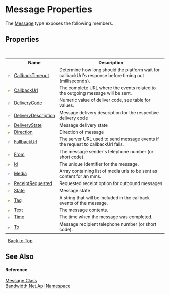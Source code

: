 ﻿# Message Properties
 

The <a href ="T_Bandwidth_Net_Api_Message.md">Message</a> type exposes the following members.


## Properties
&nbsp;<table><tr><th></th><th>Name</th><th>Description</th></tr><tr><td>![Public property](media/pubproperty.gif "Public property")</td><td><a href ="P_Bandwidth_Net_Api_Message_CallbackTimeout.md">CallbackTimeout</a></td><td>
Determine how long should the platform wait for callbackUrl's response before timing out (milliseconds).</td></tr><tr><td>![Public property](media/pubproperty.gif "Public property")</td><td><a href ="P_Bandwidth_Net_Api_Message_CallbackUrl.md">CallbackUrl</a></td><td>
The complete URL where the events related to the outgoing message will be sent.</td></tr><tr><td>![Public property](media/pubproperty.gif "Public property")</td><td><a href ="P_Bandwidth_Net_Api_Message_DeliveryCode.md">DeliveryCode</a></td><td>
Numeric value of deliver code, see table for values.</td></tr><tr><td>![Public property](media/pubproperty.gif "Public property")</td><td><a href ="P_Bandwidth_Net_Api_Message_DeliveryDescription.md">DeliveryDescription</a></td><td>
Message delivery description for the respective delivery code</td></tr><tr><td>![Public property](media/pubproperty.gif "Public property")</td><td><a href ="P_Bandwidth_Net_Api_Message_DeliveryState.md">DeliveryState</a></td><td>
Message delivery state</td></tr><tr><td>![Public property](media/pubproperty.gif "Public property")</td><td><a href ="P_Bandwidth_Net_Api_Message_Direction.md">Direction</a></td><td>
Direction of message</td></tr><tr><td>![Public property](media/pubproperty.gif "Public property")</td><td><a href ="P_Bandwidth_Net_Api_Message_FallbackUrl.md">FallbackUrl</a></td><td>
The server URL used to send message events if the request to callbackUrl fails.</td></tr><tr><td>![Public property](media/pubproperty.gif "Public property")</td><td><a href ="P_Bandwidth_Net_Api_Message_From.md">From</a></td><td>
The message sender's telephone number (or short code).</td></tr><tr><td>![Public property](media/pubproperty.gif "Public property")</td><td><a href ="P_Bandwidth_Net_Api_Message_Id.md">Id</a></td><td>
The unique identifier for the message.</td></tr><tr><td>![Public property](media/pubproperty.gif "Public property")</td><td><a href ="P_Bandwidth_Net_Api_Message_Media.md">Media</a></td><td>
Array containing list of media urls to be sent as content for an mms.</td></tr><tr><td>![Public property](media/pubproperty.gif "Public property")</td><td><a href ="P_Bandwidth_Net_Api_Message_ReceiptRequested.md">ReceiptRequested</a></td><td>
Requested receipt option for outbound messages</td></tr><tr><td>![Public property](media/pubproperty.gif "Public property")</td><td><a href ="P_Bandwidth_Net_Api_Message_State.md">State</a></td><td>
Message state</td></tr><tr><td>![Public property](media/pubproperty.gif "Public property")</td><td><a href ="P_Bandwidth_Net_Api_Message_Tag.md">Tag</a></td><td>
A string that will be included in the callback events of the message.</td></tr><tr><td>![Public property](media/pubproperty.gif "Public property")</td><td><a href ="P_Bandwidth_Net_Api_Message_Text.md">Text</a></td><td>
The message contents.</td></tr><tr><td>![Public property](media/pubproperty.gif "Public property")</td><td><a href ="P_Bandwidth_Net_Api_Message_Time.md">Time</a></td><td>
The time when the message was completed.</td></tr><tr><td>![Public property](media/pubproperty.gif "Public property")</td><td><a href ="P_Bandwidth_Net_Api_Message_To.md">To</a></td><td>
Message recipient telephone number (or short code).</td></tr></table>&nbsp;
<a href="#message-properties">Back to Top</a>

## See Also


#### Reference
<a href ="T_Bandwidth_Net_Api_Message.md">Message Class</a><br /><a href ="N_Bandwidth_Net_Api.md">Bandwidth.Net.Api Namespace</a><br />